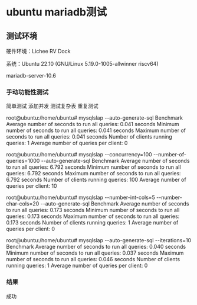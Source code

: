 # ubuntu mariadb测试



## 测试环境




硬件环境：Lichee RV Dock

系统：Ubuntu 22.10 (GNU/Linux 5.19.0-1005-allwinner riscv64)

mariadb-server-10.6



### 手动功能性测试


简单测试 添加并发 测试复杂表 重复测试


root@ubuntu:/home/ubuntu# mysqlslap --auto-generate-sql
Benchmark
	Average number of seconds to run all queries: 0.041 seconds
	Minimum number of seconds to run all queries: 0.041 seconds
	Maximum number of seconds to run all queries: 0.041 seconds
	Number of clients running queries: 1
	Average number of queries per client: 0

root@ubuntu:/home/ubuntu# mysqlslap --concurrency=100 --number-of-queries=1000 --auto-generate-sql
Benchmark
	Average number of seconds to run all queries: 6.792 seconds
	Minimum number of seconds to run all queries: 6.792 seconds
	Maximum number of seconds to run all queries: 6.792 seconds
	Number of clients running queries: 100
	Average number of queries per client: 10

root@ubuntu:/home/ubuntu# mysqlslap --number-int-cols=5 --number-char-cols=20 --auto-generate-sql
Benchmark
	Average number of seconds to run all queries: 0.173 seconds
	Minimum number of seconds to run all queries: 0.173 seconds
	Maximum number of seconds to run all queries: 0.173 seconds
	Number of clients running queries: 1
	Average number of queries per client: 0

root@ubuntu:/home/ubuntu# mysqlslap --auto-generate-sql --iterations=10
Benchmark
	Average number of seconds to run all queries: 0.040 seconds
	Minimum number of seconds to run all queries: 0.037 seconds
	Maximum number of seconds to run all queries: 0.046 seconds
	Number of clients running queries: 1
	Average number of queries per client: 0




### 结果

成功
